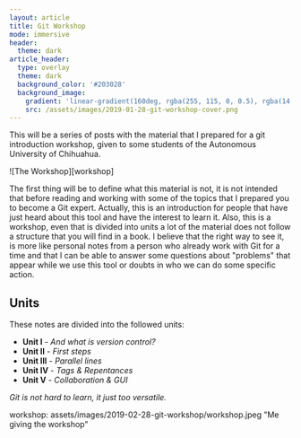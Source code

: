 ```yaml
---
layout: article
title: Git Workshop
mode: immersive
header:
  theme: dark
article_header:
  type: overlay
  theme: dark
  background_color: '#203028'
  background_image:
    gradient: 'linear-gradient(160deg, rgba(255, 115, 0, 0.5), rgba(14, 48, 108, 0.5))'
    src: /assets/images/2019-01-28-git-workshop-cover.png
---
```


This will be a series of posts with the material that I prepared for a git introduction workshop, given to some students of the Autonomous University of Chihuahua.

![The Workshop][workshop]

The first thing will be to define what this material is not, it is not intended that before reading and working with some of the topics that I prepared you to become a Git expert. Actually, this is an introduction for people that have just heard about this tool and have the interest to learn it. Also, this is a workshop, even that is divided into units a lot of the material does not follow a structure that you will find in a book.
I believe that the right way to see it, is more like personal notes from a person who already work with Git for a time and that I can be able to answer some questions about "problems" that appear while we use this tool or doubts in who we can do some specific action.

## Units
These notes are divided into the followed units:
- **Unit I** - _And what is version control?_
- **Unit II** - _First steps_
- **Unit III** - _Parallel lines_
- **Unit IV** - _Tags & Repentances_
- **Unit V** - _Collaboration & GUI_

_Git is not hard to learn, it just too versatile._

<!--Images References-->
workshop: assets/images/2019-02-28-git-workshop/workshop.jpeg "Me giving the workshop"
